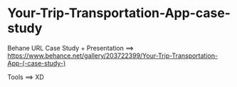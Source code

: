 # Your-Trip-Transportation-App-case-study
 Behane URL Case Study + Presentation ==> https://www.behance.net/gallery/203722399/Your-Trip-Transportation-App-(-case-study-)

 Tools ==> XD
